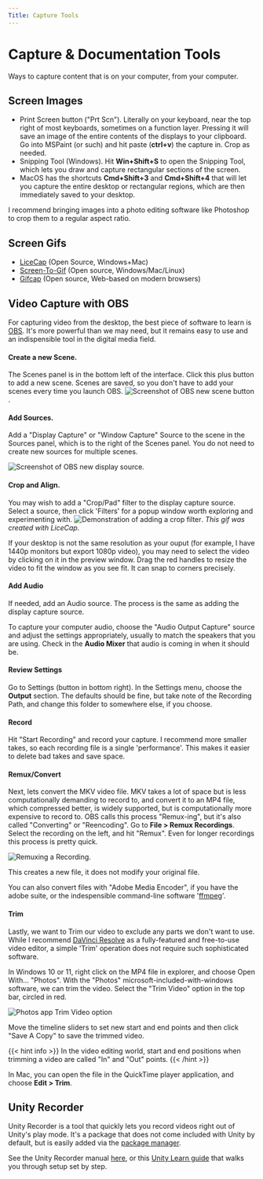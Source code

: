 ```yaml
---
Title: Capture Tools
---
```

# Capture & Documentation Tools

Ways to capture content that is on your computer, from your computer.

## Screen Images
- Print Screen button ("Prt Scn"). Literally on your keyboard, near the top right of most keyboards, sometimes on a function layer. Pressing it will save an image of the entire contents of the displays to your clipboard. Go into MSPaint (or such) and hit paste (**ctrl+v**) the capture in. Crop as needed.
- Snipping Tool (Windows). Hit **Win+Shift+S** to open the Snipping Tool, which lets you draw and capture rectangular sections of the screen.
- MacOS has the shortcuts **Cmd+Shift+3** and **Cmd+Shift+4** that will let you capture the entire desktop or rectangular regions, which are then immediately saved to your desktop.

I recommend bringing images into a photo editing software like Photoshop to crop them to a regular aspect ratio.

## Screen Gifs
- [LiceCap](https://www.cockos.com/licecap/) (Open Source, Windows+Mac)
- [Screen-To-Gif](https://www.screentogif.com) (Open source, Windows/Mac/Linux)
- [Gifcap](https://gifcap.dev/) (Open source, Web-based on modern browsers)

## Video Capture with OBS
For capturing video from the desktop, the best piece of software to learn is [OBS](https://obsproject.com/). It's more powerful than we may need, but it remains easy to use and an indispensible tool in the digital media field.

#### Create a new Scene.
The Scenes panel is in the bottom left of the interface. Click this plus button to add a new scene. Scenes are saved, so you don't have to add your scenes every time you launch OBS.
![Screenshot of OBS new scene button](/images/digital-media/capture-tools/obs-new-scene.png).

#### Add Sources.
Add a "Display Capture" or "Window Capture" Source to the scene in the Sources panel, which is to the right of the Scenes panel. You do not need to create new sources for multiple scenes.

![Screenshot of OBS new display source](/images/digital-media/capture-tools/obs-display-capture.png).

#### Crop and Align.
You may wish to add a "Crop/Pad" filter to the display capture source. Select a source, then click 'Filters' for a popup window worth exploring and experimenting with. ![Demonstration of adding a crop filter](/images/digital-media/capture-tools/obs-crop-filter.gif). *This gif was created with LiceCap.*

If your desktop is not the same resolution as your ouput (for example, I have 1440p monitors but export 1080p video), you may need to select the video by clicking on it in the preview window. Drag the red handles to resize the video to fit the window as you see fit. It can snap to corners precisely.

#### Add Audio
If needed, add an Audio source. The process is the same as adding the display capture source.

To capture your computer audio, choose the "Audio Output Capture" source and adjust the settings appropriately, usually to match the speakers that you are using. Check in the **Audio Mixer** that audio is coming in when it should be.

#### Review Settings
Go to Settings (button in bottom right). In the Settings menu, choose the **Output** section. The defaults should be fine, but take note of the Recording Path, and change this folder to somewhere else, if you choose.

#### Record
Hit "Start Recording" and record your capture. I recommend more smaller takes, so each recording file is a single 'performance'. This makes it easier to delete bad takes and save space.

#### Remux/Convert
Next, lets convert the MKV video file. MKV takes a lot of space but is less computationally demanding to record to, and convert it to an MP4 file, which compressed better, is widely supported, but is computationally more expensive to record to. OBS calls this process "Remux-ing", but it's also called "Converting" or "Reencoding". Go to **File > Remux Recordings**. Select the recording on the left, and hit "Remux". Even for longer recordings this process is pretty quick.

![Remuxing a Recording](/images/digital-media/capture-tools/obs-remux.gif).

This creates a new file, it does not modify your original file.

You can also convert files with "Adobe Media Encoder", if you have the adobe suite, or the indespensible command-line software '[ffmpeg](https://ffmpeg.org/)'.

#### Trim
Lastly, we want to Trim our video to exclude any parts we don't want to use. While I recommend [DaVinci Resolve](https://www.blackmagicdesign.com/products/davinciresolve/) as a fully-featured and free-to-use video editor, a simple 'Trim' operation does not require such sophisticated software.

In Windows 10 or 11, right click on the MP4 file in explorer, and choose Open With... "Photos". With the "Photos" microsoft-included-with-windows software, we can trim the video.  Select the "Trim Video" option in the top bar, circled in red.

![Photos app **Trim Video** option](/images/digital-media/capture-tools/photos-trim.png)

Move the timeline sliders to set new start and end points and then click "Save A Copy" to save the trimmed video.

{{< hint info >}}
In the video editing world, start and end positions when trimming a video are called "In" and "Out" points.
{{< /hint >}}

In Mac, you can open the file in the QuickTime player application, and choose **Edit > Trim**.

## Unity Recorder
Unity Recorder is a tool that quickly lets you record videos right out of Unity's play mode. It's a package that does not come included with Unity by default, but is easily added via the [package manager](https://www.youtube.com/watch?v=cyL9HwRs8Sk).

See the Unity Recorder manual [here](https://unitytech.github.io/unity-recorder/manual/index.html), or this [Unity Learn guide](https://learn.unity.com/tutorial/working-with-unity-recorder) that walks you through setup set by step.
